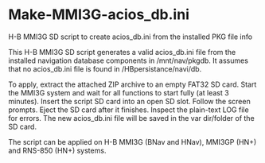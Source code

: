 # Make-MMI3G-acios_db.ini
H-B MMI3G SD script to create acios_db.ini from the installed PKG file info

This H-B MMI3G SD script generates a valid acios_db.ini file from the installed navigation database components in /mnt/nav/pkgdb.  It assumes that no acios_db.ini file is found in /HBpersistance/navi/db.

To apply, extract the attached ZIP archive to an empty FAT32 SD card.  Start the MMI3G system and wait for all functions to start fully (at least 3 minutes).  Insert the script SD card into an open SD slot.  Follow the screen prompts.  Eject the SD card after it finishes.  Inspect the plain-text LOG file for errors.  The new acios_db.ini file will be saved in the var dir/folder of the SD card.

The script can be applied on H-B MMI3G (BNav and HNav), MMI3GP (HN+) and RNS-850 (HN+) systems.
